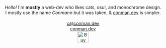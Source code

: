 <p align="center">
	<i>Hello!</i> I'm <b>mostly</b> a web-dev who likes cats, osu!, and monochrome design.<br>
	I mostly use the name <i>Conmann</i> but it was taken, & <a href="https://conman.dev">conman.dev</a> is simpler.
	<br><br>
	<a href="mailto:c@conman.dev">c@conman.dev</a><br>
	<a href="https://conman.dev">conman.dev</a><br>
	<a href='https://ko-fi.com/Q5Q8HKRP5' target='_blank'><img height='36' style='border:0px;height:36px;' src='https://storage.ko-fi.com/cdn/kofi5.png?v=3' border='0' alt='Buy Me a Coffee at ko-fi.com' /></a>
</p>

